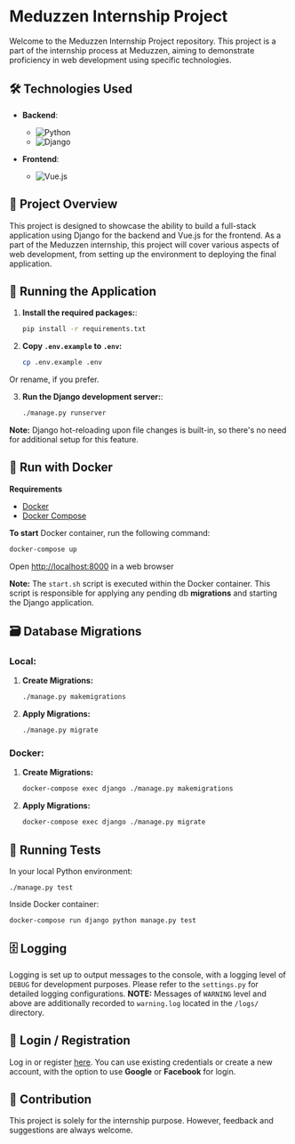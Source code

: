# Meduzzen Internship Project

Welcome to the Meduzzen Internship Project repository. This project is a part of the internship process at Meduzzen, aiming to demonstrate proficiency in web development using specific technologies.

## 🛠 Technologies Used

- **Backend**: 
  - ![Python](https://img.shields.io/badge/-Python-3776AB?style=flat-square&logo=Python&logoColor=white)
  - ![Django](https://img.shields.io/badge/-Django-092E20?style=flat-square&logo=Django&logoColor=white)
  
- **Frontend**: 
  - ![Vue.js](https://img.shields.io/badge/-Vue.js-4FC08D?style=flat-square&logo=Vue.js&logoColor=white)

## 📖 Project Overview

This project is designed to showcase the ability to build a full-stack application using Django for the backend and Vue.js for the frontend. As a part of the Meduzzen internship, this project will cover various aspects of web development, from setting up the environment to deploying the final application.

## 🚀 Running the Application

1. **Install the required packages:**:
   ```bash
   pip install -r requirements.txt

2. **Copy `.env.example` to `.env`:**
   ```bash
   cp .env.example .env
Or rename, if you prefer.

3. **Run the Django development server:**:
    ```bash
    ./manage.py runserver
**Note:** Django hot-reloading upon file changes is built-in, so there's no need for additional setup for this feature.

## 🐳 Run with Docker 
**Requirements**

- [Docker](https://docs.docker.com/engine/install/)
- [Docker Compose](https://docs.docker.com/compose/install/)

**To start** Docker container, run the following command:

```sh
docker-compose up
```

Open [http://localhost:8000](http://localhost:8000) in a web browser

**Note:** The `start.sh` script is executed within the Docker container. This script is responsible for applying any pending db **migrations** and starting the Django application.

## 🗃 Database Migrations

### Local:
1. **Create Migrations:**
   ```bash
   ./manage.py makemigrations
2. **Apply Migrations:**
    ```bash
    ./manage.py migrate
### Docker:
1. **Create Migrations:**
    ```bash
    docker-compose exec django ./manage.py makemigrations
2. **Apply Migrations:**
    ```bash
    docker-compose exec django ./manage.py migrate
## 🧪 Running Tests
In your local Python environment:

    ./manage.py test

Inside Docker container:

    docker-compose run django python manage.py test

## 🗄 Logging

Logging is set up to output messages to the console, with a logging level of `DEBUG` for development purposes. Please refer to the `settings.py` for detailed logging configurations.
**NOTE:** Messages of `WARNING` level and above are additionally recorded to `warning.log` located in the `/logs/` directory.

## 🔑 Login / Registration

Log in or register [here](http://localhost:8000/auth/login/auth0/). You can use existing credentials or create a new account, with the option to use **Google** or **Facebook** for login.


## 🤝 Contribution

This project is solely for the internship purpose. However, feedback and suggestions are always welcome.
